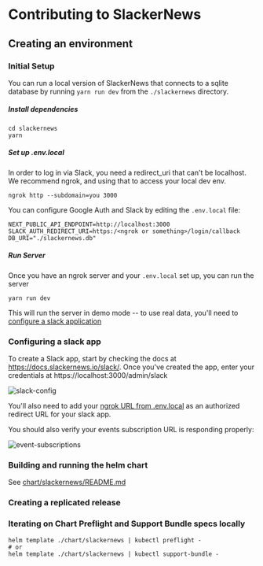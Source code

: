 # Contributing to SlackerNews

## Creating an environment

### Initial Setup

You can run a local version of SlackerNews that connects to a sqlite database by running `yarn run dev` from the `./slackernews` directory.

##### Install dependencies

```
cd slackernews
yarn
```

##### Set up .env.local

In order to log in via Slack, you need a redirect_uri that can't be localhost. We recommend ngrok, and using that to access your local dev env.

```
ngrok http --subdomain=you 3000
```

You can configure Google Auth and Slack by editing the `.env.local` file:

```
NEXT_PUBLIC_API_ENDPOINT=http://localhost:3000
SLACK_AUTH_REDIRECT_URI=https:/<ngrok or something>/login/callback
DB_URI="./slackernews.db"
```


##### Run Server

Once you have an ngrok server and your `.env.local` set up, you can run the server

```
yarn run dev
```

This will run the server in demo mode -- to use real data, you'll need to 
[configure a slack application](https://docs.slackernews.io/slack/)

### Configuring a slack app

To create a Slack app, start by checking the docs at https://docs.slackernews.io/slack/. 
Once you've created the app, enter your credentials at https://localhost:3000/admin/slack

![slack-config](docs/docs/public/images/slack-config.png)

You'll also need to add your [ngrok URL from .env.local](#set-up-envlocal) as an authorized redirect URL for your slack app.

You should also verify your events subscription URL is responding properly:

![event-subscriptions](docs/docs/public/images/event-subscriptions.png)

### Building and running the helm chart

See [chart/slackernews/README.md](./chart/slackernews/README.md)

### Creating a replicated release


### Iterating on Chart Preflight and Support Bundle specs locally

```shell
helm template ./chart/slackernews | kubectl preflight -
# or
helm template ./chart/slackernews | kubectl support-bundle -
```


